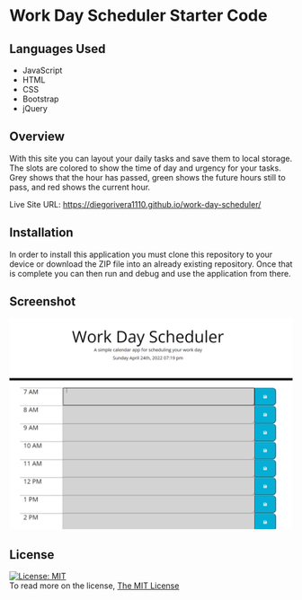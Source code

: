 # Work Day Scheduler Starter Code

## Languages Used 
* JavaScript
* HTML
* CSS 
* Bootstrap
* jQuery

## Overview 

With this site you can layout your daily tasks and save them to local storage. The slots are colored to show the time of day and urgency for your tasks. Grey shows that the hour has passed, green shows the future hours still to pass, and red shows the current hour.

Live Site URL: https://diegorivera1110.github.io/work-day-scheduler/

## Installation
In order to install this application you must clone this repository to your device or download the ZIP file into an already existing repository. Once that is complete you can then run and debug and use the application from there.

## Screenshot

![Word Day scheduler screenshot](./assets/images/Capture.PNG)

  ## License
  [![License: MIT](https://img.shields.io/badge/License-MIT-yellow.svg)](https://opensource.org/licenses/MIT)<br />
  To read more on the license, [The MIT License](https://opensource.org/licenses/MIT)
